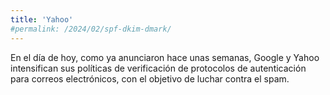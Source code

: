 ```yaml
---
title: 'Yahoo'
#permalink: /2024/02/spf-dkim-dmark/
---
```


En el día de hoy, como ya anunciaron hace unas semanas, Google y Yahoo intensifican sus políticas de verificación de protocolos de autenticación para correos electrónicos, con el objetivo de luchar contra el spam.

